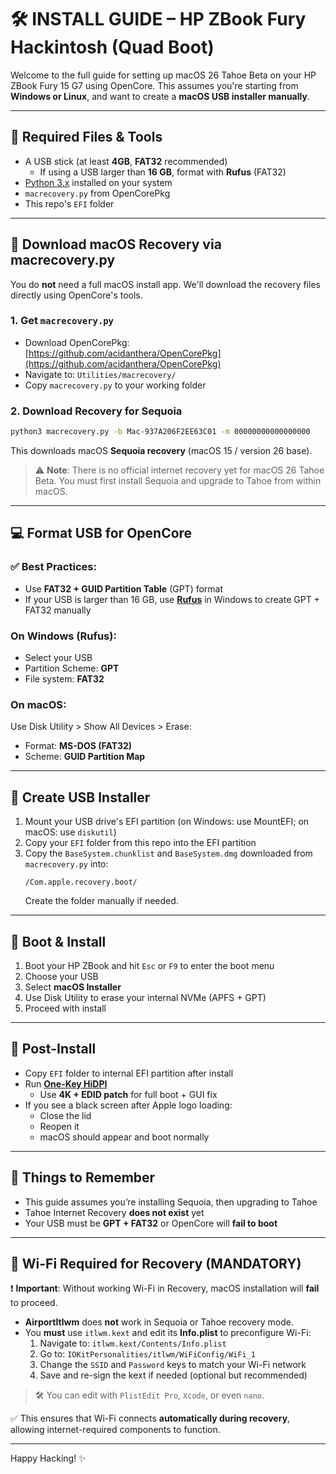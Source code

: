 # 🛠 INSTALL GUIDE – HP ZBook Fury Hackintosh (Quad Boot)

Welcome to the full guide for setting up macOS 26 Tahoe Beta on your HP ZBook Fury 15 G7 using OpenCore. This assumes you're starting from **Windows or Linux**, and want to create a **macOS USB installer manually**.

---

## 📄 Required Files & Tools

- A USB stick (at least **4GB**, **FAT32** recommended)
  - If using a USB larger than **16 GB**, format with **Rufus** (FAT32)
- [Python 3.x](https://www.python.org/) installed on your system
- `macrecovery.py` from OpenCorePkg
- This repo's `EFI` folder

---

## 📀 Download macOS Recovery via macrecovery.py

You do **not** need a full macOS install app. We'll download the recovery files directly using OpenCore's tools.

### 1. Get `macrecovery.py`

- Download OpenCorePkg: [https://github.com/acidanthera/OpenCorePkg](https://github.com/acidanthera/OpenCorePkg)
- Navigate to: `Utilities/macrecovery/`
- Copy `macrecovery.py` to your working folder

### 2. Download Recovery for Sequoia

```bash
python3 macrecovery.py -b Mac-937A206F2EE63C01 -m 00000000000000000
```

This downloads macOS **Sequoia recovery** (macOS 15 / version 26 base).

> ⚠️ **Note**: There is no official internet recovery yet for macOS 26 Tahoe Beta. You must first install Sequoia and upgrade to Tahoe from within macOS.

---

## 💻 Format USB for OpenCore

### ✅ Best Practices:

- Use **FAT32 + GUID Partition Table** (GPT) format
- If your USB is larger than 16 GB, use [**Rufus**](https://rufus.ie) in Windows to create GPT + FAT32 manually

### On Windows (Rufus):

- Select your USB
- Partition Scheme: **GPT**
- File system: **FAT32**

### On macOS:

Use Disk Utility > Show All Devices > Erase:

- Format: **MS-DOS (FAT32)**
- Scheme: **GUID Partition Map**

---

## 🔧 Create USB Installer

1. Mount your USB drive's EFI partition (on Windows: use MountEFI; on macOS: use `diskutil`)
2. Copy your `EFI` folder from this repo into the EFI partition
3. Copy the `BaseSystem.chunklist` and `BaseSystem.dmg` downloaded from `macrecovery.py` into:
   ```
   /Com.apple.recovery.boot/
   ```
   Create the folder manually if needed.

---

## 🚀 Boot & Install

1. Boot your HP ZBook and hit `Esc` or `F9` to enter the boot menu
2. Choose your USB
3. Select **macOS Installer**
4. Use Disk Utility to erase your internal NVMe (APFS + GPT)
5. Proceed with install

---

## 🧪 Post-Install

- Copy `EFI` folder to internal EFI partition after install
- Run [**One-Key HiDPI**](https://github.com/xzhih/one-key-hidpi)
  - Use **4K + EDID patch** for full boot + GUI fix
- If you see a black screen after Apple logo loading:
  - Close the lid
  - Reopen it
  - macOS should appear and boot normally

---

## 🚫 Things to Remember

- This guide assumes you’re installing Sequoia, then upgrading to Tahoe
- Tahoe Internet Recovery **does not exist** yet
- Your USB must be **GPT + FAT32** or OpenCore will **fail to boot**

---

## 🔌 Wi-Fi Required for Recovery (MANDATORY)

❗ **Important**: Without working Wi-Fi in Recovery, macOS installation will **fail** to proceed.

- **AirportItlwm** does **not** work in Sequoia or Tahoe recovery mode.
- You **must** use `itlwm.kext` and edit its **Info.plist** to preconfigure Wi-Fi:
  1. Navigate to: `itlwm.kext/Contents/Info.plist`
  2. Go to: `IOKitPersonalities/itlwm/WiFiConfig/WiFi_1`
  3. Change the `SSID` and `Password` keys to match your Wi-Fi network
  4. Save and re-sign the kext if needed (optional but recommended)

> 🛠 You can edit with `PlistEdit Pro`, `Xcode`, or even `nano`.

✅ This ensures that Wi-Fi connects **automatically during recovery**, allowing internet-required components to function.

---

Happy Hacking! ✨

